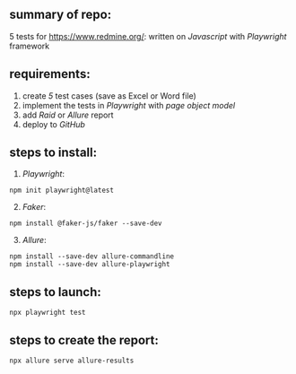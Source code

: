 ## summary of repo: 
5 tests for https://www.redmine.org/: written on *Javascript* with *Playwright* framework


## requirements:
1) create *5* test cases (save as Excel or Word file)
2) implement the tests in *Playwright* with *page object model*
3) add *Raid* or *Allure* report
4) deploy to *GitHub*


## steps to install:
1) *Playwright*:
```
npm init playwright@latest
```

2) *Faker*:
```
npm install @faker-js/faker --save-dev
```

3) *Allure*:
```
npm install --save-dev allure-commandline
npm install --save-dev allure-playwright
```

		
## steps to launch:
```
npx playwright test
```


## steps to create the report:
```
npx allure serve allure-results
```

